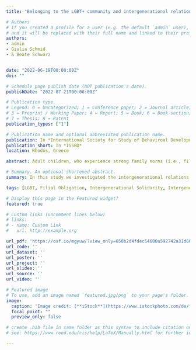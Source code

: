```yaml
---
title: "Belonging to the LGBT+ community and intergenerational relations: The role of filial obligations"

# Authors
# If you created a profile for a user (e.g. the default `admin` user), write the username (folder name) here 
# and it will be replaced with their full name and linked to their profile.
authors:
- admin
- Giulia Schmid
- & Beate Schwarz


date: "2022-06-19T00:00:00Z"
doi: ""

# Schedule page publish date (NOT publication's date).
publishDate: "2022-07-21T00:00:00Z"

# Publication type.
# Legend: 0 = Uncategorized; 1 = Conference paper; 2 = Journal article;
# 3 = Preprint / Working Paper; 4 = Report; 5 = Book; 6 = Book section;
# 7 = Thesis; 8 = Patent
publication_types: ["1"]

# Publication name and optional abbreviated publication name.
publication: In *International Society for Study of Behaviroal Development*
publication_short: In *ISSBD*
location: Rhodos, Greece

abstract: Adult children, who experience strong family norms (i.e., filial obligations) tend to have closer and more intimate intergenerational relations (i.e., support given to parents and relationship quality) with their parents. However, these findings are primarily based on heterosexual and cis-gender adults. According to research, the family norms of Lesbian, Gay, Bisexual, Transgender and other sexual orientation and gender minority (LGBT+) adults tend to be lower compared to sexual orientation and gender identity majority (SGM) adults. Whether these lower filial obligations are associated with the intergenerational relations of LGBT+ adults is currently unknown. Hence, the present study aims to answer the following questions; 1) Do filial obligations mediate the relationship between belonging to the LGBT+ community and support given to parents? 2) Do filial obligations mediate the relationship between belonging to the LGBT+ community and the relationship quality to parents? The sample consisted of n = 135 LGBT+ adults and n = 135 SGM adults. The mean age was M = 28.4 years (SD = 8.54 years). The sample consisted of n = 156 (57.8%) women, n = 100 (37%) men, n = 14 (5.2%) people, who identified as gender non-binary. The measures included a scale on filial obligations, parent-child relationship quality and support given to parents. Structural Equation Modelling showed lower filial obligations in LGBT+ adults. Filial obligations mediated the association between belonging to the LGBT+ community and giving support to parents as well as the relationship quality to the mother, but not the father. In the discussion, the challenges adult LGBT+s face regarding their intergenerational relations will be addressed.

# Summary. An optional shortened abstract.
summary: In this study we investigated the intergenerational relations of adult LGBT+ to their parents.

tags: [LGBT, Filial Obligation, Intergenerational Solidarity, Intergenerational Relations]

# Display this page in the Featured widget?
featured: true

# Custom links (uncomment lines below)
# links:
# - name: Custom Link
#   url: http://example.org

url_pdf: 'https://osf.io/mgyuw/?view_only=650b2d4fdec54600a592742a31d609c8'
url_code: ''
url_dataset: ''
url_poster: ''
url_project: ''
url_slides: ''
url_source: ''
url_video: ''

# Featured image
# To use, add an image named `featured.jpg/png` to your page's folder. 
image:
  caption: 'Image credit: [**iStock**](https://www.istockphoto.com/de/foto/regenbogen-flagge-sonne-wind-und-blauem-himmel-gm177351937-20205279?phrase=lgbt%20pride%20flag)'
  focal_point: ""
  preview_only: false

# create .bib file in same folder as this syntax to include citation on website.
# see: https://www.reed.edu/cis/help/LaTeX/Manually.html for further information, also https://www.bibtex.com/e/entry-types/#inproceedings

---
```


